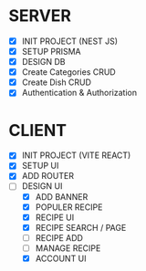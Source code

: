 # SERVER

- [x] INIT PROJECT (NEST JS)
- [x] SETUP PRISMA
- [X] DESIGN DB
- [X] Create Categories CRUD
- [X] Create Dish CRUD
- [X] Authentication & Authorization

# CLIENT

- [x] INIT PROJECT (VITE REACT)
- [x] SETUP UI
- [X] ADD ROUTER
- [ ] DESIGN UI
  - [X] ADD BANNER
  - [X] POPULER RECIPE
  - [X] RECIPE UI
  - [X] RECIPE SEARCH / PAGE
  - [ ] RECIPE ADD
  - [ ] MANAGE RECIPE
  - [X] ACCOUNT UI  
